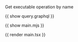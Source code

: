 Get executable operation by name

{{ show query.graphql }}

{{ show main.mjs }}

{{ render main.tsx }}
